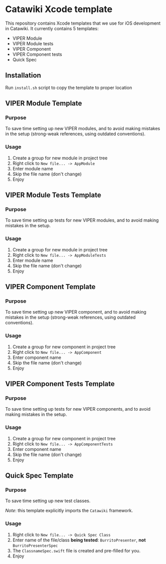 # Catawiki Xcode template

This repository contains Xcode templates that we use for iOS development in Catawiki.
It currently contains 5 templates:
- VIPER Module
- VIPER Module tests
- VIPER Component
- VIPER Component tests
- Quick Spec

## Installation
Run `install.sh` script to copy the template to proper location

## VIPER Module Template
### Purpose
To save time setting up new VIPER modules, and to avoid making mistakes in the setup (strong-weak references, using outdated conventions).

### Usage
1. Create a group for new module in project tree
2. Right click to `New file... -> AppModule` 
3. Enter module name
4. Skip the file name (don't change)
5. Enjoy

## VIPER Module Tests Template
### Purpose
To save time setting up tests for new VIPER modules, and to avoid making mistakes in the setup.

### Usage
1. Create a group for new module in project tree
2. Right click to `New file... -> AppModuleTests` 
3. Enter module name
4. Skip the file name (don't change)
5. Enjoy

## VIPER Component Template
### Purpose
To save time setting up new VIPER component, and to avoid making mistakes in the setup (strong-weak references, using outdated conventions).

### Usage
1. Create a group for new component in project tree
2. Right click to `New file... -> AppComponent` 
3. Enter component name
4. Skip the file name (don't change)
5. Enjoy

## VIPER Component Tests Template
### Purpose
To save time setting up tests for new VIPER components, and to avoid making mistakes in the setup.

### Usage
1. Create a group for new component in project tree
2. Right click to `New file... -> AppComponentTests` 
3. Enter component name
4. Skip the file name (don't change)
5. Enjoy

## Quick Spec Template
### Purpose
To save time setting up new test classes.

_Note_: this template explicitly imports the `Catawiki` framework.

### Usage
1. Right click to `New file... -> Quick Spec Class` 
2. Enter name of the file/class **being tested**: `BurritoPresenter`, **not** `BurritoPresenterSpec`
3. The `ClassnameSpec.swift` file is created and pre-filled for you.
4. Enjoy
